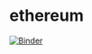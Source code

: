 # ethereum

[![Binder](https://mybinder.org/badge_logo.svg)](https://mybinder.org/v2/gh/juanlopezcode/ethereum/main)

